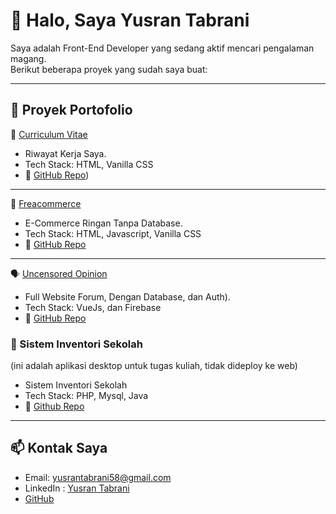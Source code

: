 # 👋 Halo, Saya Yusran Tabrani

Saya adalah Front-End Developer yang sedang aktif mencari pengalaman magang.  
Berikut beberapa proyek yang sudah saya buat:

---

## 🚀 Proyek Portofolio

📝 [Curriculum Vitae](https://curriculum-vitae-liart.vercel.app)
- Riwayat Kerja Saya.
- Tech Stack: HTML, Vanilla CSS
- 🔗 [GitHub Repo](https://github.com/feelfool/CurriculumVitae))

---

🛒 [Freacommerce](https://freacommerce.vercel.app/)
- E-Commerce Ringan Tanpa Database.
- Tech Stack: HTML, Javascript, Vanilla CSS
- 🔗 [GitHub Repo](https://github.com/feelfool/freacommerce)

---

🗣️ [Uncensored Opinion](https://uncensopn.vercel.app/)
- Full Website Forum, Dengan Database, dan Auth).
- Tech Stack: VueJs, dan Firebase
- 🔗 [GitHub Repo](https://github.com/feelfool/uncensopn)

### 📑 Sistem Inventori Sekolah
(ini adalah aplikasi desktop untuk tugas kuliah, tidak dideploy ke web)
- Sistem Inventori Sekolah
- Tech Stack: PHP, Mysql, Java
- 🔗 [Github Repo](https://github.com/feelfool/Sistem-Invetori-Sekolah)

---

## 📫 Kontak Saya
- Email: yusrantabrani58@gmail.com
- LinkedIn : [Yusran Tabrani](https://www.linkedin.com/in/yusran-tabrani-302639131?utm_source=share&utm_campaign=share_via&utm_content=profile&utm_medium=android_app)
- [GitHub](https://github.com/feelfool)
